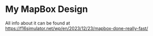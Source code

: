 # My MapBox Design

All info about it can be found at https://f16simulator.net/wp/en/2023/12/23/mapbox-done-really-fast/
